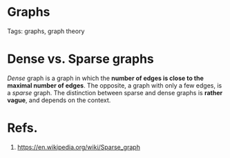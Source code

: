 # Graphs

Tags: graphs, graph theory

# Dense vs. Sparse graphs

*Dense* graph is a graph in which the **number of edges is close to the maximal number of edges**. The opposite, a graph with only a few edges, is a *sparse* graph. The distinction between sparse and dense graphs is **rather vague**, and depends on the context.

# Refs.
1. https://en.wikipedia.org/wiki/Sparse_graph

